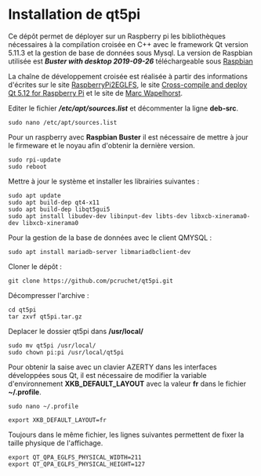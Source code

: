 # Installation de qt5pi


Ce dépôt permet de déployer sur un Raspberry pi les bibliothèques nécessaires à la compilation croisée en C++ avec le framework Qt version 5.11.3 et la gestion de base de données sous Mysql.
La version de Raspbian utilisée est ***Buster with desktop 2019-09-26*** téléchargeable sous [Raspbian](https://www.raspberrypi.org/downloads/raspbian/)

La chaîne de développement croisée est réalisée à partir des informations d'écrites sur le site [RaspberryPi2EGLFS](https://wiki.qt.io/RaspberryPi2EGLFS), le site [Cross-compile and deploy Qt 5.12 for Raspberry Pi](https://mechatronicsblog.com/cross-compile-and-deploy-qt-5-12-for-raspberry-pi/) et le site de [Marc Wapelhorst](http://wapel.de/?p=641).

Editer le fichier ***/etc/apt/sources.list*** et décommenter la ligne **deb-src**.

	sudo nano /etc/apt/sources.list

Pour un raspberry avec **Raspbian Buster** il est nécessaire de mettre à jour le firmeware et le noyau afin d'obtenir la dernière version.

	sudo rpi-update
	sudo reboot

Mettre à jour le système et installer les librairies suivantes :

	sudo apt update
	sudo apt build-dep qt4-x11
	sudo apt build-dep libqt5gui5
	sudo apt install libudev-dev libinput-dev libts-dev libxcb-xinerama0-dev libxcb-xinerama0

Pour la gestion de la base de données avec le client QMYSQL :

    sudo apt install mariadb-server libmariadbclient-dev
	
Cloner le dépôt :

	git clone https://github.com/pcruchet/qt5pi.git

Décompresser l'archive :

	cd qt5pi
	tar zxvf qt5pi.tar.gz
	
Deplacer le dossier qt5pi dans **/usr/local/**

    sudo mv qt5pi /usr/local/
    sudo chown pi:pi /usr/local/qt5pi

Pour obtenir la saise avec un clavier AZERTY dans les interfaces développées sous Qt, il est nécessaire de modifier la variable d'environnement **XKB_DEFAULT_LAYOUT** avec la valeur **fr** dans le fichier **~/.profile**. 

	
    sudo nano ~/.profile
	
    export XKB_DEFAULT_LAYOUT=fr

Toujours dans le même fichier, les lignes suivantes permettent de fixer la taille physique de l'affichage. 

    export QT_QPA_EGLFS_PHYSICAL_WIDTH=211
    export QT_QPA_EGLFS_PHYSICAL_HEIGHT=127
